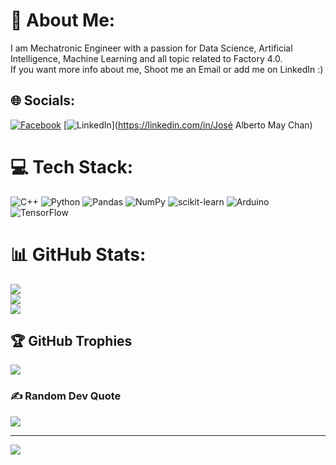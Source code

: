 # 💫 About Me:
I am Mechatronic Engineer with a passion for Data Science, Artificial Intelligence, Machine Learning and all topic related to Factory 4.0.<br>If you want more info about me, Shoot me an Email or add me on LinkedIn :)


## 🌐 Socials:
[![Facebook](https://img.shields.io/badge/Facebook-%231877F2.svg?logo=Facebook&logoColor=white)](https://facebook.com/José-Alberto-May-Chan) [![LinkedIn](https://img.shields.io/badge/LinkedIn-%230077B5.svg?logo=linkedin&logoColor=white)](https://linkedin.com/in/José Alberto May Chan) 

# 💻 Tech Stack:
![C++](https://img.shields.io/badge/c++-%2300599C.svg?style=for-the-badge&logo=c%2B%2B&logoColor=white) ![Python](https://img.shields.io/badge/python-3670A0?style=for-the-badge&logo=python&logoColor=ffdd54) ![Pandas](https://img.shields.io/badge/pandas-%23150458.svg?style=for-the-badge&logo=pandas&logoColor=white) ![NumPy](https://img.shields.io/badge/numpy-%23013243.svg?style=for-the-badge&logo=numpy&logoColor=white) ![scikit-learn](https://img.shields.io/badge/scikit--learn-%23F7931E.svg?style=for-the-badge&logo=scikit-learn&logoColor=white) ![Arduino](https://img.shields.io/badge/-Arduino-00979D?style=for-the-badge&logo=Arduino&logoColor=white) ![TensorFlow](https://img.shields.io/badge/TensorFlow-%23FF6F00.svg?style=for-the-badge&logo=TensorFlow&logoColor=white)
# 📊 GitHub Stats:
![](https://github-readme-stats.vercel.app/api?username=May-or-not&theme=midnight-purple&hide_border=false&include_all_commits=true&count_private=true)<br/>
![](https://github-readme-streak-stats.herokuapp.com/?user=May-or-not&theme=midnight-purple&hide_border=false)<br/>
![](https://github-readme-stats.vercel.app/api/top-langs/?username=May-or-not&theme=midnight-purple&hide_border=false&include_all_commits=true&count_private=true&layout=compact)

## 🏆 GitHub Trophies
![](https://github-profile-trophy.vercel.app/?username=May-or-not&theme=tokyonight&no-frame=false&no-bg=false&margin-w=4)

### ✍️ Random Dev Quote
![](https://quotes-github-readme.vercel.app/api?type=horizontal&theme=radical)

---
[![](https://visitcount.itsvg.in/api?id=May-or-not&icon=3&color=6)](https://visitcount.itsvg.in)

